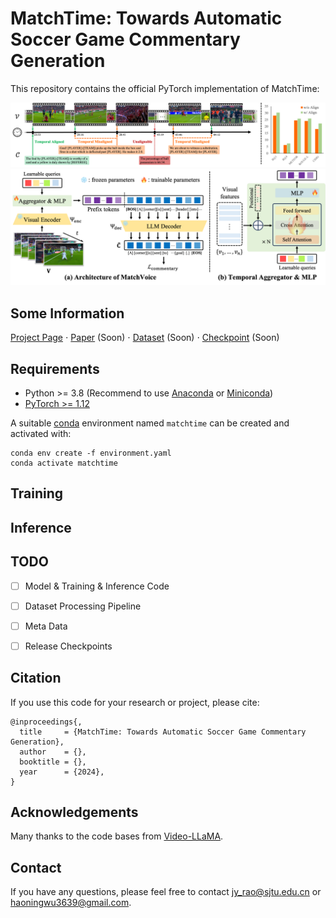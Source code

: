 # MatchTime: Towards Automatic Soccer Game Commentary Generation
This repository contains the official PyTorch implementation of MatchTime:

<div align="center">
   <img src="./teaser.png">
</div>

<div align="center">
   <img src="./commentary.png">
</div>

## Some Information
[Project Page](https://haoningwu3639.github.io/MatchTime/)  $\cdot$ [Paper](https://arxiv.org/abs/) (Soon) $\cdot$ [Dataset](https://huggingface.co/datasets/) (Soon) $\cdot$ [Checkpoint](https://huggingface.co/) (Soon)

## Requirements
- Python >= 3.8 (Recommend to use [Anaconda](https://www.anaconda.com/download/#linux) or [Miniconda](https://docs.conda.io/en/latest/miniconda.html))
- [PyTorch >= 1.12](https://pytorch.org/)

A suitable [conda](https://conda.io/) environment named `matchtime` can be created and activated with:
```
conda env create -f environment.yaml
conda activate matchtime
```


## Training

## Inference

## TODO
- [ ] Model & Training & Inference Code
- [ ] Dataset Processing Pipeline
- [ ] Meta Data
- [ ] Release Checkpoints


## Citation
If you use this code for your research or project, please cite:

	@inproceedings{,
      title     = {MatchTime: Towards Automatic Soccer Game Commentary Generation}, 
      author    = {},
      booktitle = {},
      year      = {2024},
	}

## Acknowledgements
Many thanks to the code bases from [Video-LLaMA](https://github.com/DAMO-NLP-SG/Video-LLaMA).

## Contact
If you have any questions, please feel free to contact jy_rao@sjtu.edu.cn or haoningwu3639@gmail.com.